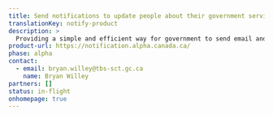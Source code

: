 ```yaml
---
title: Send notifications to update people about their government service transactions
translationKey: notify-product
description: >
  Providing a simple and efficient way for government to send email and text notifications to keep people updated as they use government services. 
product-url: https://notification.alpha.canada.ca/
phase: alpha
contact:
  - email: bryan.willey@tbs-sct.gc.ca
    name: Bryan Willey
partners: []
status: in-flight
onhomepage: true
---
```

